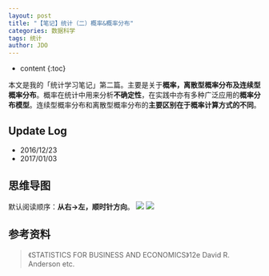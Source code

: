 ```yaml
---
layout: post
title: "【笔记】统计（二）概率&概率分布"
categories: 数据科学
tags: 统计
author: JDO
---
```


* content
{:toc}

本文是我的「统计学习笔记」第二篇。主要是关于**概率，离散型概率分布及连续型概率分布**。概率在统计中用来分析**不确定性**，在实践中亦有多种广泛应用的**概率分布模型**。连续型概率分布和离散型概率分布的**主要区别在于概率计算方式的不同**。




## Update Log
- 2016/12/23
- 2017/01/03

## 思维导图
默认阅读顺序：**从右→左，顺时针方向**。
![](https://raw.githubusercontent.com/woaielf/woaielf.github.io/master/_posts/Pic/1612/161223-1.png)
![](https://raw.githubusercontent.com/woaielf/woaielf.github.io/master/_posts/Pic/1612/161223-2.png)


## 参考资料
> 《STATISTICS FOR BUSINESS AND ECONOMICS》12e David R. Anderson etc.

